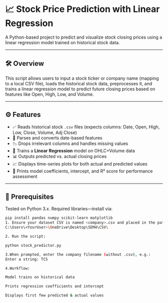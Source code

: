 # 📈 Stock Price Prediction with Linear Regression

A Python-based project to predict and visualize stock closing prices using a linear regression model trained on historical stock data.

---

## 🛠️ Overview

This script allows users to input a stock ticker or company name (mapping to a local CSV file), loads the historical stock data, preprocesses it, and trains a linear regression model to predict future closing prices based on features like Open, High, Low, and Volume.

---

## ⚙️ Features

- ✅ Reads historical stock `.csv` files (expects columns: Date, Open, High, Low, Close, Volume, Adj Close)
- 🔄 Parses and converts date-based features
- 📉 Drops irrelevant columns and handles missing values
- 🧠 Trains a **Linear Regression** model on OHLC+Volume data
- 📊 Outputs predicted vs. actual closing prices
- 📈 Displays time-series plots for both actual and predicted values
- 🧮 Prints model coefficients, intercept, and R² score for performance assessment

---

## 🔧 Prerequisites

Tested on Python 3.x. Required libraries—install via:

```bash
pip install pandas numpy scikit-learn matplotlib
1. Ensure your dataset CSV is named <company>.csv and placed in the path:
C:\Users\<YourUser>\OneDrive\Desktop\SEM4\CSV\

2. Run the script:

python stock_predictor.py

3.When prompted, enter the company filename (without .csv), e.g.:
Enter a string: TCS

4.Workflow:

Model trains on historical data

Prints regression coefficients and intercept

Displays first few predicted & actual values
